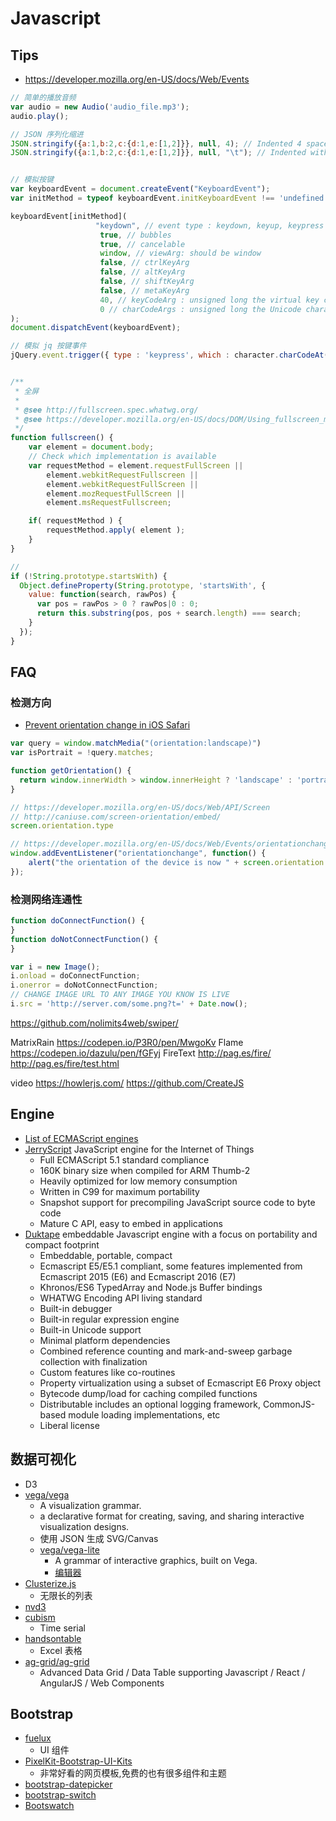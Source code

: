 # Javascript

## Tips

* https://developer.mozilla.org/en-US/docs/Web/Events

```js
// 简单的播放音频
var audio = new Audio('audio_file.mp3');
audio.play();

// JSON 序列化缩进
JSON.stringify({a:1,b:2,c:{d:1,e:[1,2]}}, null, 4); // Indented 4 spaces
JSON.stringify({a:1,b:2,c:{d:1,e:[1,2]}}, null, "\t"); // Indented with tab


// 模拟按键
var keyboardEvent = document.createEvent("KeyboardEvent");
var initMethod = typeof keyboardEvent.initKeyboardEvent !== 'undefined' ? "initKeyboardEvent" : "initKeyEvent";

keyboardEvent[initMethod](
                   "keydown", // event type : keydown, keyup, keypress
                    true, // bubbles
                    true, // cancelable
                    window, // viewArg: should be window
                    false, // ctrlKeyArg
                    false, // altKeyArg
                    false, // shiftKeyArg
                    false, // metaKeyArg
                    40, // keyCodeArg : unsigned long the virtual key code, else 0
                    0 // charCodeArgs : unsigned long the Unicode character associated with the depressed key, else 0
);
document.dispatchEvent(keyboardEvent);

// 模拟 jq 按键事件
jQuery.event.trigger({ type : 'keypress', which : character.charCodeAt(0) });


/**
 * 全屏
 *
 * @see http://fullscreen.spec.whatwg.org/
 * @see https://developer.mozilla.org/en-US/docs/DOM/Using_fullscreen_mode
 */
function fullscreen() {
    var element = document.body;
    // Check which implementation is available
    var requestMethod = element.requestFullScreen ||
        element.webkitRequestFullscreen ||
        element.webkitRequestFullScreen ||
        element.mozRequestFullScreen ||
        element.msRequestFullscreen;

    if( requestMethod ) {
        requestMethod.apply( element );
    }
}
```

```js
//
if (!String.prototype.startsWith) {
  Object.defineProperty(String.prototype, 'startsWith', {
    value: function(search, rawPos) {
      var pos = rawPos > 0 ? rawPos|0 : 0;
      return this.substring(pos, pos + search.length) === search;
    }
  });
}
```

## FAQ

### 检测方向

* [Prevent orientation change in iOS Safari](https://stackoverflow.com/a/7061983/1870054)

```js
var query = window.matchMedia("(orientation:landscape)")
var isPortrait = !query.matches;

function getOrientation() {
  return window.innerWidth > window.innerHeight ? 'landscape' : 'portrait';
}

// https://developer.mozilla.org/en-US/docs/Web/API/Screen
// http://caniuse.com/screen-orientation/embed/
screen.orientation.type

// https://developer.mozilla.org/en-US/docs/Web/Events/orientationchange
window.addEventListener("orientationchange", function() {
    alert("the orientation of the device is now " + screen.orientation.angle);
});
```

### 检测网络连通性
```js
function doConnectFunction() {
}
function doNotConnectFunction() {
}

var i = new Image();
i.onload = doConnectFunction;
i.onerror = doNotConnectFunction;
// CHANGE IMAGE URL TO ANY IMAGE YOU KNOW IS LIVE
i.src = 'http://server.com/some.png?t=' + Date.now();
```


https://github.com/nolimits4web/swiper/

MatrixRain
https://codepen.io/P3R0/pen/MwgoKv
Flame
https://codepen.io/dazulu/pen/fGFyj
FireText
http://pag.es/fire/
http://pag.es/fire/test.html



video
https://howlerjs.com/
https://github.com/CreateJS


## Engine

* [List of ECMAScript engines](https://en.wikipedia.org/wiki/List_of_ECMAScript_engines)
* [JerryScript](https://github.com/Samsung/jerryscript) JavaScript engine for the Internet of Things
  * Full ECMAScript 5.1 standard compliance
  * 160K binary size when compiled for ARM Thumb-2
  * Heavily optimized for low memory consumption
  * Written in C99 for maximum portability
  * Snapshot support for precompiling JavaScript source code to byte code
  * Mature C API, easy to embed in applications
* [Duktape](https://github.com/svaarala/duktape)  embeddable Javascript engine with a focus on portability and compact footprint
  * Embeddable, portable, compact
  * Ecmascript E5/E5.1 compliant, some features implemented from Ecmascript 2015 (E6) and Ecmascript 2016 (E7)
  * Khronos/ES6 TypedArray and Node.js Buffer bindings
  * WHATWG Encoding API living standard
  * Built-in debugger
  * Built-in regular expression engine
  * Built-in Unicode support
  * Minimal platform dependencies
  * Combined reference counting and mark-and-sweep garbage collection with finalization
  * Custom features like co-routines
  * Property virtualization using a subset of Ecmascript E6 Proxy object
  * Bytecode dump/load for caching compiled functions
  * Distributable includes an optional logging framework, CommonJS-based module loading implementations, etc
  * Liberal license


## 数据可视化
* D3
* [vega/vega](https://github.com/vega/vega)
  * A visualization grammar.
  * a declarative format for creating, saving, and sharing interactive visualization designs.
  * 使用 JSON 生成 SVG/Canvas
  * [vega/vega-lite](https://github.com/vega/vega-lite)
    * A grammar of interactive graphics, built on Vega. 
    * [编辑器](https://vega.github.io/editor)
* [Clusterize.js](https://github.com/NeXTs/Clusterize.js)
  * 无限长的列表
* [nvd3](https://github.com/novus/nvd3)
* [cubism](https://github.com/square/cubism)
  * Time serial
* [handsontable](https://github.com/handsontable/handsontable)
  * Excel 表格
* [ag-grid/ag-grid](https://github.com/ag-grid/ag-grid)
  * Advanced Data Grid / Data Table supporting Javascript / React / AngularJS / Web Components


## Bootstrap
* [fuelux](https://github.com/ExactTarget/fuelux)
  * UI 组件
* [PixelKit-Bootstrap-UI-Kits](https://github.com/Pixelkit/PixelKit-Bootstrap-UI-Kits)
  * 非常好看的网页模板,免费的也有很多组件和主题
* [bootstrap-datepicker](https://github.com/uxsolutions/bootstrap-datepicker)
* [bootstrap-switch](https://github.com/nostalgiaz/bootstrap-switch)
* [Bootswatch](https://bootswatch.com/)
